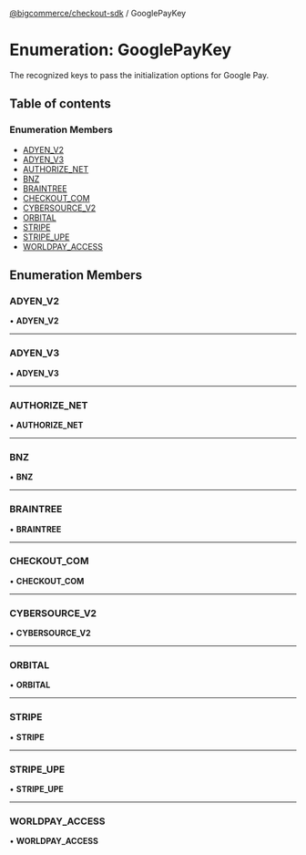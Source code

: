 [@bigcommerce/checkout-sdk](../README.md) / GooglePayKey

# Enumeration: GooglePayKey

The recognized keys to pass the initialization options for Google Pay.

## Table of contents

### Enumeration Members

- [ADYEN_V2](GooglePayKey.md#adyen_v2)
- [ADYEN_V3](GooglePayKey.md#adyen_v3)
- [AUTHORIZE_NET](GooglePayKey.md#authorize_net)
- [BNZ](GooglePayKey.md#bnz)
- [BRAINTREE](GooglePayKey.md#braintree)
- [CHECKOUT_COM](GooglePayKey.md#checkout_com)
- [CYBERSOURCE_V2](GooglePayKey.md#cybersource_v2)
- [ORBITAL](GooglePayKey.md#orbital)
- [STRIPE](GooglePayKey.md#stripe)
- [STRIPE_UPE](GooglePayKey.md#stripe_upe)
- [WORLDPAY_ACCESS](GooglePayKey.md#worldpay_access)

## Enumeration Members

### ADYEN\_V2

• **ADYEN\_V2**

___

### ADYEN\_V3

• **ADYEN\_V3**

___

### AUTHORIZE\_NET

• **AUTHORIZE\_NET**

___

### BNZ

• **BNZ**

___

### BRAINTREE

• **BRAINTREE**

___

### CHECKOUT\_COM

• **CHECKOUT\_COM**

___

### CYBERSOURCE\_V2

• **CYBERSOURCE\_V2**

___

### ORBITAL

• **ORBITAL**

___

### STRIPE

• **STRIPE**

___

### STRIPE\_UPE

• **STRIPE\_UPE**

___

### WORLDPAY\_ACCESS

• **WORLDPAY\_ACCESS**
